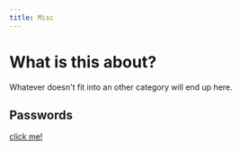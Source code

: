 ```yaml
---
title: Misc
---
```


# What is this about?
Whatever doesn't fit into an other category will end up here.


## Passwords

[click me!](./passwords)